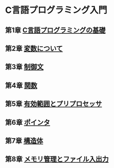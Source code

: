 # C言語プログラミング入門
## 第1章 [C言語プログラミングの基礎](https://github.com/thetaru/memorandum/tree/master/Summary/clang/1)
## 第2章 [変数について](https://github.com/thetaru/memorandum/tree/master/Summary/clang/2)
## 第3章 [制御文](https://github.com/thetaru/memorandum/tree/master/Summary/clang/3)
## 第4章 [関数](https://github.com/thetaru/memorandum/tree/master/Summary/clang/4)
## 第5章 [有効範囲とプリプロセッサ](https://github.com/thetaru/memorandum/tree/master/Summary/clang/5)
## 第6章 [ポインタ](https://github.com/thetaru/memorandum/tree/master/Summary/clang/6)
## 第7章 [構造体](https://github.com/thetaru/memorandum/tree/master/Summary/clang/7)
## 第8章 [メモリ管理とファイル入出力](https://github.com/thetaru/memorandum/tree/master/Summary/clang/8)
